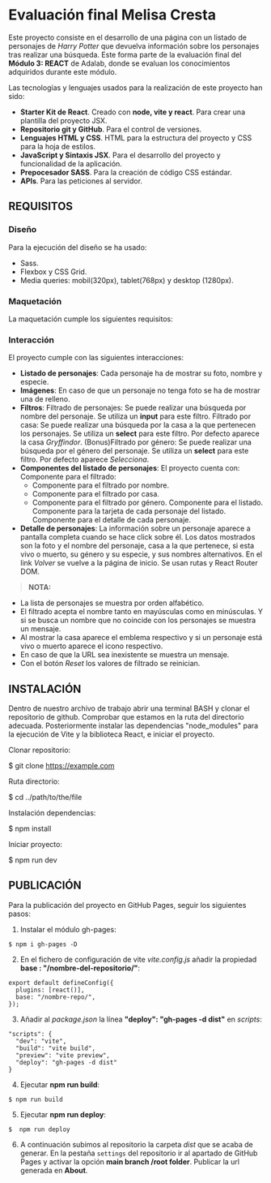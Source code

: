# Evaluación final Melisa Cresta

Este proyecto consiste en el desarrollo de una página con un listado de personajes de *Harry Potter* que devuelva información sobre los personajes tras realizar una búsqueda. Este forma parte de la evaluación final del **Módulo 3: REACT** de Adalab, donde se evaluan los conocimientos adquiridos durante este módulo.

Las tecnologías y lenguajes usados para la realización de este proyecto han sido:

- **Starter Kit de React**. Creado con **node, vite y react**. Para crear una plantilla del proyecto JSX.
- **Repositorio git y GitHub**. Para el control de versiones.
- **Lenguajes HTML y CSS**. HTML para la estructura del proyecto y CSS para la hoja de estilos.
- **JavaScript y Sintaxis JSX**. Para el desarrollo del proyecto y funcionalidad de la aplicación.
- **Prepocesador SASS**. Para la creación de código CSS estándar.
- **APIs**. Para las peticiones al servidor.

## REQUISITOS

### Diseño
Para la ejecución del diseño se ha usado:
- Sass.
- Flexbox y CSS Grid.
- Media queries: mobil(320px), tablet(768px) y desktop (1280px).

### Maquetación
La maquetación cumple los siguientes requisitos:

### Interacción
El proyecto cumple con las siguientes interacciones:
- **Listado de personajes**: Cada personaje ha de mostrar su foto, nombre y especie.
- **Imágenes**: En caso de que un personaje no tenga foto se ha de mostrar una de relleno.
- **Filtros**:
Filtrado de personajes: Se puede realizar una búsqueda por nombre del personaje. Se utiliza un **input** para este filtro.
Filtrado por casa: Se puede realizar una búsqueda por la casa a la que pertenecen los personajes. Se utiliza un **select** para este filtro. Por defecto aparece la casa *Gryffindor*. 
(Bonus)Filtrado por género: Se puede realizar una búsqueda por el género del personaje. Se utiliza un **select** para este filtro. Por defecto aparece *Selecciona*. 
- **Componentes del listado de personajes**: El proyecto cuenta con:
Componente para el filtrado:
  - Componente para el filtrado por nombre.
  - Componente para el filtrado por casa.
  - Componente para el filtrado por género.
Componente para el listado.
Componente para la tarjeta de cada personaje del listado.
Componente para el detalle de cada personaje.
- **Detalle de personajes**: La información sobre un personaje aparece a pantalla completa cuando se hace click sobre él. Los datos mostrados son la foto y el nombre del personaje, casa a la que pertenece, si esta vivo o muerto, su género y su especie, y sus nombres alternativos. En el link *Volver* se vuelve a la página de inicio. Se usan rutas y React Router DOM.

> **NOTA:** 
- La lista de personajes se muestra por orden alfabético.
- El filtrado acepta el nombre tanto en mayúsculas como en minúsculas. Y si se busca un nombre que no coincide con los personajes se muestra un mensaje.
- Al mostrar la casa aparece el emblema respectivo y si un personaje está vivo o muerto aparece el icono respectivo.
- En caso de que la URL sea inexistente se muestra un mensaje.
- Con el botón *Reset* los valores de filtrado se reinician.

## INSTALACIÓN
Dentro de nuestro archivo de trabajo abrir una terminal BASH y clonar el repositorio de github.
Comprobar que estamos en la ruta del directorio adecuada. Posteriormente instalar las dependencias "node_modules" para la ejecución de Vite y la biblioteca React, e iniciar el proyecto. 

Clonar repositorio:

$ git clone https://example.com

Ruta directorio:

$ cd ../path/to/the/file

Instalación dependencias:

$ npm install

Iniciar proyecto:

$ npm run dev

## PUBLICACIÓN 
Para la publicación del proyecto en GitHub Pages, seguir los siguientes pasos:
1. Instalar el módulo gh-pages:
~~~
$ npm i gh-pages -D
~~~
2. En el fichero de configuración de vite *vite.config.js* añadir la propiedad **base : "/nombre-del-repositorio/"**:
~~~
export default defineConfig({
  plugins: [react()],
  base: "/nombre-repo/",
});
~~~
3. Añadir al *package.json* la línea **"deploy": "gh-pages -d dist"** en *scripts*:
~~~
"scripts": {
  "dev": "vite",
  "build": "vite build",
  "preview": "vite preview",
  "deploy": "gh-pages -d dist"
}
~~~
4. Ejecutar **npm run build**:
~~~
$ npm run build
~~~
5. Ejecutar **npm run deploy**:
~~~
$  npm run deploy
~~~
6. A continuación subimos al repositorio la carpeta *dist* que se acaba de generar. En la pestaña `settings` del repositorio ir al apartado de GitHub Pages y activar la opción **main branch /root folder**. Publicar la url generada en **About**.